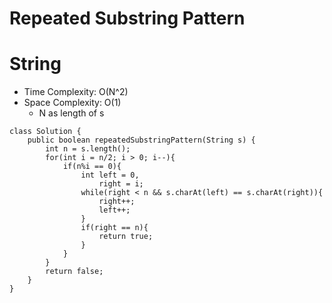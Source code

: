 # Repeated Substring Pattern
# String
* Time Complexity: O(N^2)
* Space Complexity: O(1)
	* N as length of s
```
class Solution {
    public boolean repeatedSubstringPattern(String s) {
        int n = s.length();
        for(int i = n/2; i > 0; i--){
            if(n%i == 0){
                int left = 0, 
                    right = i;
                while(right < n && s.charAt(left) == s.charAt(right)){
                    right++;
                    left++;
                }
                if(right == n){
                    return true;
                }
            }
        }
        return false;
    }
}
```